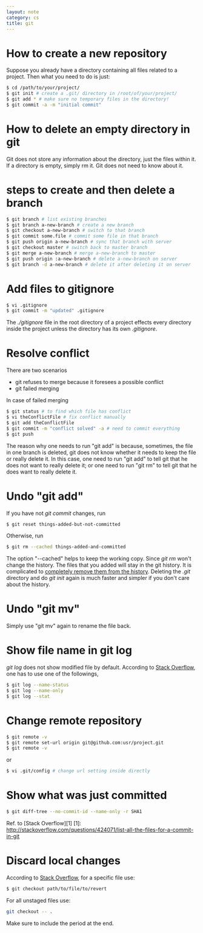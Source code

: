 ```yaml
---
layout: note
category: cs
title: git 
---
```


How to create a new repository
==============================

Suppose you already have a directory containing all files related to a project.
Then what you need to do is just:

~~~bash
$ cd /path/to/your/project/
$ git init # create a .git/ directory in /root/of/your/project/
$ git add * # make sure no temporary files in the directory!
$ git commit -a -m "initial commit"
~~~

How to delete an empty directory in git
=======================================

Git does not store any information about the directory, just the files within
it. If a directory is empty, simply rm it. Git does not need to know about it.

steps to create and then delete a branch
========================================

~~~bash
$ git branch # list existing branches
$ git branch a-new-branch # create a new branch
$ git checkout a-new-branch # switch to that branch
$ git commit some.file # commit some file in that branch
$ git push origin a-new-branch # sync that branch with server
$ git checkout master # switch back to master branch
$ git merge a-new-branch # merge a-new-branch to master
$ git push origin :a-new-branch # delete a-new-branch on server
$ git branch -d a-new-branch # delete it after deleting it on server
~~~

Add files to gitignore
======================

~~~bash
$ vi .gitignore
$ git commit -m "updated" .gitignore
~~~

The *./gitignore* file in the root directory of a project effects every
directory inside the project unless the directory has its own *.gitignore*.

Resolve conflict
================

There are two scenarios

- git refuses to merge because it foresees a possible conflict
- git failed merging

In case of failed merging

~~~bash
$ git status # to find which file has conflict
$ vi theConflictFile # fix conflict manually
$ git add theConflictFile
$ git commit -m "conflict solved" -a # need to commit everything
$ git push
~~~

The reason why one needs to run "git add" is because, sometimes, the file in
one branch is deleted, git does not know whether it needs to keep the file or
really delete it. In this case, one need to run "git add" to tell git that he
does not want to really delete it; or one need to run "git rm" to tell git
that he does want to really delete it.

Undo "git add"
==============

If you have not *git commit* changes, run

~~~bash
$ git reset things-added-but-not-committed
~~~

Otherwise, run

~~~bash
$ git rm --cached things-added-and-committed
~~~

The option "--cached" helps to keep the working copy. Since *git rm* won't
change the history. The files that you added will stay in the git history. It
is complicated to [completely remove them from the history][sens]. Deleting the
*.git* directory and do *git init* again is much faster and simpler if you
don't care about the history.

[sens]:https://help.github.com/articles/remove-sensitive-data

Undo "git mv"
=============

Simply use "git mv" again to rename the file back.

Show file name in git log
=========================

*git log* does not show modified file by default. According to [Stack
Overflow][sd], one has to use one of the followings,

~~~bash
$ git log --name-status
$ git log --name-only
$ git log --stat
~~~

[sd]:http://stackoverflow.com/questions/1230084/how-to-have-git-log-show-filenames-like-svn-log-v

Change remote repository
========================

~~~bash
$ git remote -v
$ git remote set-url origin git@github.com:usr/project.git
$ git remote -v
~~~

or 

~~~bash
$ vi .git/config # change url setting inside directly
~~~

Show what was just committed
============================

~~~bash
$ git diff-tree --no-commit-id --name-only -r SHA1
~~~

Ref. to [Stack Overflow][1]
[1]: http://stackoverflow.com/questions/424071/list-all-the-files-for-a-commit-in-git

Discard local changes
=====================

According to [Stack Overflow][2], for a specific file use:

~~~bash
$ git checkout path/to/file/to/revert
~~~

For all unstaged files use:

~~~bash
git checkout -- .
~~~

Make sure to include the period at the end.

[2]: http://stackoverflow.com/questions/52704/how-do-you-discard-unstaged-changes-in-git
